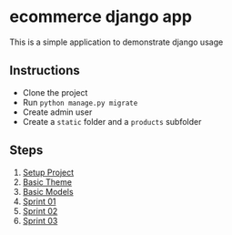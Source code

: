 # ecommerce django app
This is a simple application to demonstrate django usage

## Instructions
- Clone the project
- Run ```python manage.py migrate```
- Create admin user
- Create a ```static``` folder and a
  ```products``` subfolder
## Steps
1. [Setup Project](docs/setup.md)
1. [Basic Theme](docs/theme.md)
1. [Basic Models](docs/models.md)
1. [Sprint 01](docs/sprint01.md)
1. [Sprint 02](docs/sprint02.md)
1. [Sprint 03](docs/sprint03.md)


